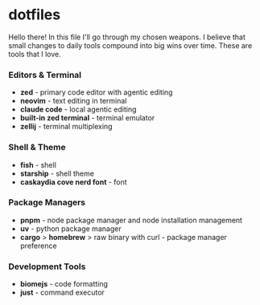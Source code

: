# dotfiles
Hello there! In this file I'll go through my chosen weapons. I believe that small changes to daily tools compound into big wins over time. These are tools that I love.

### Editors & Terminal
- **zed** - primary code editor with agentic editing
- **neovim** - text editing in terminal
- **claude code** - local agentic editing
- **built-in zed terminal** - terminal emulator
- **zellij** - terminal multiplexing

### Shell & Theme
- **fish** - shell
- **starship** - shell theme
- **caskaydia cove nerd font** - font

### Package Managers
- **pnpm** - node package manager and node installation management
- **uv** - python package manager
- **cargo** > **homebrew** > raw binary with curl - package manager preference

### Development Tools
- **biomejs** - code formatting
- **just** - command executor
